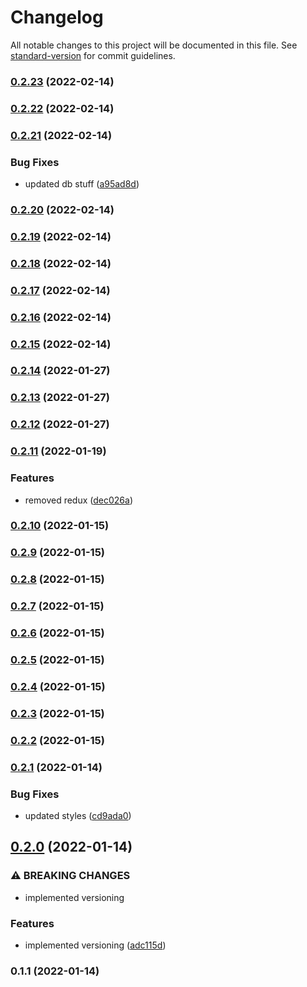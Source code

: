 # Changelog

All notable changes to this project will be documented in this file. See [standard-version](https://github.com/conventional-changelog/standard-version) for commit guidelines.

### [0.2.23](https://github.com/Ruandv/memory-game/compare/v0.2.22...v0.2.23) (2022-02-14)

### [0.2.22](https://github.com/Ruandv/memory-game/compare/v0.2.21...v0.2.22) (2022-02-14)

### [0.2.21](https://github.com/Ruandv/memory-game/compare/v0.2.20...v0.2.21) (2022-02-14)


### Bug Fixes

* updated db stuff ([a95ad8d](https://github.com/Ruandv/memory-game/commit/a95ad8df00db4831dee4db23a5cbcff3b9588849))

### [0.2.20](https://github.com/Ruandv/memory-game/compare/v0.2.19...v0.2.20) (2022-02-14)

### [0.2.19](https://github.com/Ruandv/memory-game/compare/v0.2.18...v0.2.19) (2022-02-14)

### [0.2.18](https://github.com/Ruandv/memory-game/compare/v0.2.17...v0.2.18) (2022-02-14)

### [0.2.17](https://github.com/Ruandv/memory-game/compare/v0.2.16...v0.2.17) (2022-02-14)

### [0.2.16](https://github.com/Ruandv/memory-game/compare/v0.2.15...v0.2.16) (2022-02-14)

### [0.2.15](https://github.com/Ruandv/memory-game/compare/v0.2.14...v0.2.15) (2022-02-14)

### [0.2.14](https://github.com/Ruandv/memory-game/compare/v0.2.13...v0.2.14) (2022-01-27)

### [0.2.13](https://github.com/Ruandv/memory-game/compare/v0.2.12...v0.2.13) (2022-01-27)

### [0.2.12](https://github.com/Ruandv/memory-game/compare/v0.2.11...v0.2.12) (2022-01-27)

### [0.2.11](https://github.com/Ruandv/memory-game/compare/v0.2.10...v0.2.11) (2022-01-19)


### Features

* removed redux ([dec026a](https://github.com/Ruandv/memory-game/commit/dec026afe8c528f4e68f2009b17d7a1f50ba8514))

### [0.2.10](https://github.com/Ruandv/memory-game/compare/v0.2.9...v0.2.10) (2022-01-15)

### [0.2.9](https://github.com/Ruandv/memory-game/compare/v0.2.8...v0.2.9) (2022-01-15)

### [0.2.8](https://github.com/Ruandv/memory-game/compare/v0.2.6...v0.2.8) (2022-01-15)

### [0.2.7](https://github.com/Ruandv/memory-game/compare/v0.2.6...v0.2.7) (2022-01-15)

### [0.2.6](https://github.com/Ruandv/memory-game/compare/v0.2.5...v0.2.6) (2022-01-15)

### [0.2.5](https://github.com/Ruandv/memory-game/compare/v0.2.4...v0.2.5) (2022-01-15)

### [0.2.4](https://github.com/Ruandv/memory-game/compare/v0.2.3...v0.2.4) (2022-01-15)

### [0.2.3](https://github.com/Ruandv/memory-game/compare/v0.2.2...v0.2.3) (2022-01-15)

### [0.2.2](https://github.com/Ruandv/memory-game/compare/v0.2.1...v0.2.2) (2022-01-15)

### [0.2.1](https://github.com/Ruandv/memory-game/compare/v0.2.0...v0.2.1) (2022-01-14)


### Bug Fixes

* updated styles ([cd9ada0](https://github.com/Ruandv/memory-game/commit/cd9ada0d9269bd5077232d9f7cee71c8b3a2b388))

## [0.2.0](https://github.com/Ruandv/memory-game/compare/v0.1.1...v0.2.0) (2022-01-14)


### ⚠ BREAKING CHANGES

* implemented versioning

### Features

* implemented versioning ([adc115d](https://github.com/Ruandv/memory-game/commit/adc115d565f6676366f1c497da43fe5811542a76))

### 0.1.1 (2022-01-14)
